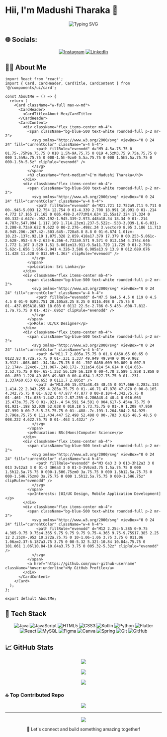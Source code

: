 # Hii, I'm Madushi Tharaka 👋
<div align="center">
  <img src="https://readme-typing-svg.herokuapp.com?font=Fira+Code&pause=1000&color=2D9EF0&center=true&vCenter=true&width=435&lines=UI/UX+Designer;Mobile+Application+Developer;Frontend+Developer;" alt="Typing SVG" />
</div>

## 🌐 Socials:
<div align="Center">
  
[![Instagram](https://img.shields.io/badge/Instagram-%23E4405F.svg?logo=Instagram&logoColor=white)](https://www.instagram.com/madushi.tharaka/) [![LinkedIn](https://img.shields.io/badge/LinkedIn-%230077B5.svg?logo=linkedin&logoColor=white)](https://www.linkedin.com/in/madushi-tharaka/) 
</div>

## 👨‍💻 About Me 

```tsx
import React from 'react';
import { Card, CardHeader, CardTitle, CardContent } from '@/components/ui/card';

const AboutMe = () => {
  return (
    <Card className="w-full max-w-md">
      <CardHeader>
        <CardTitle>About Me</CardTitle>
      </CardHeader>
      <CardContent>
        <div className="flex items-center mb-4">
          <span className="bg-blue-500 text-white rounded-full p-2 mr-2">
            <svg xmlns="http://www.w3.org/2000/svg" viewBox="0 0 24 24" fill="currentColor" className="w-4 h-4">
              <path fillRule="evenodd" d="M9 4.5a.75.75 0 01.75-.75h9a.75.75 0 010 1.5h-9A.75.75 0 019 4.5zM3.75 9.75a.75.75 0 000 1.5h9a.75.75 0 000-1.5h-9zm0 5.5a.75.75 0 000 1.5h5.5a.75.75 0 000-1.5h-5.5z" clipRule="evenodd" />
            </svg>
          </span>
          <h3 className="font-medium">I'm Madushi Tharaka</h3>
        </div>
        <div className="flex items-center mb-4">
          <span className="bg-blue-500 text-white rounded-full p-2 mr-2">
            <svg xmlns="http://www.w3.org/2000/svg" viewBox="0 0 24 24" fill="currentColor" className="w-4 h-4">
              <path fillRule="evenodd" d="M21.721 12.752a9.711 9.711 0 00-.945-5.003 12.754 12.754 0 01-4.339 2.708 18.991 18.991 0 01-.214 4.772 17.165 17.165 0 005.498-2.477zM14.634 15.55a17.324 17.324 0 00.332-4.647c-.952.192-1.945.339-2.973.448a18.34 18.34 0 01-.214 4.787c.547.094 1.117.169 1.714.23zm1.237-5.522c-.533-3.039-1.6-6.031-3.208-8.73a9.622 9.622 0 00-2.276-.498c.24 3.vector0 8.95 3.186 11.713 8.945.206-.267.42-.503.645-.728a8.8 8.8 0 01-6.874 1.01zm-10.23-.137c.92.19 1.875.328 2.859.418a17.379 17.379 0 00.253-5.061c-2.628-.953-4.9-2.633-6.266-4.732a9.571 9.571 0 013.154 4.374c.646 1.772 1.167 3.529 1.51 5.001zm13.911-9.5a11.729 11.729 0 01-2.793-5.62c-1.656 1.956-2.941 4.326-3.586 6.905a13.9 13.9 0 012.689.076 11.428 11.428 0 013.69-1.36z" clipRule="evenodd" />
            </svg>
          </span>
          <p>Location: Sri Lanka</p>
        </div>
        <div className="flex items-center mb-4">
          <span className="bg-blue-500 text-white rounded-full p-2 mr-2">
            <svg xmlns="http://www.w3.org/2000/svg" viewBox="0 0 24 24" fill="currentColor" className="w-4 h-4">
              <path fillRule="evenodd" d="M7.5 6a4.5 4.5 0 119 0 4.5 4.5 0 01-9 0zM3.751 20.105a8.25 8.25 0 0116.498 0 .75.75 0 01-.437.695A18.683 18.683 0 0112 22.5c-2.786 0-5.433-.608-7.812-1.7a.75.75 0 01-.437-.695z" clipRule="evenodd" />
            </svg>
          </span>
          <p>Role: UI/UX Designer</p>
        </div>
        <div className="flex items-center mb-4">
          <span className="bg-blue-500 text-white rounded-full p-2 mr-2">
            <svg xmlns="http://www.w3.org/2000/svg" viewBox="0 0 24 24" fill="currentColor" className="w-4 h-4">
              <path d="M11.7 2.805a.75.75 0 01.6 0A60.65 60.65 0 0122.83 8.72a.75.75 0 01-.231 1.337 49.949 49.949 0 00-9.902 3.912l-.003.002-.34.18a.75.75 0 01-.707 0A50.009 50.009 0 007.5 12.174v-.224c0-.131.067-.248.172-.311a54.614 54.614 0 014.653-2.52.75.75 0 00-.65-1.352 56.129 56.129 0 00-4.78 2.589 1.858 1.858 0 00-.859 1.228 49.803 49.803 0 00-4.634-1.527.75.75 0 01-.231-1.337A60.653 60.653 0 0111.7 2.805z" />
              <path d="M13.06 15.473a48.45 48.45 0 017.666-3.282c.134 1.414.22 2.843.255 4.285a.75.75 0 01-.46.71 47.878 47.878 0 00-8.105 4.342.75.75 0 01-.832 0 47.877 47.877 0 00-8.104-4.342.75.75 0 01-.461-.71c.035-1.442.121-2.87.255-4.286A48.4 48.4 0 016.063 15.473a.75.75 0 01-.921-.4 54.591 54.591 0 004.617-5.454a.75.75 0 01.921-.188 52.038 52.038 0 018.18 5.73.75.75 0 01-.9 1.208 47.959 47.959 0 00-7.5-5.25.75.75 0 01-.488-.7c.193-1.264.504-2.54.925-3.796a.75.75 0 111.434.447 52.498 52.498 0 00-.783 3.826 48.5 48.5 0 008.222 4.622.75.75 0 01-.463 1.432z" />
            </svg>
          </span>
          <p>Education: BSc(Hons)Computer Science</p>
        </div>
        <div className="flex items-center mb-4">
          <span className="bg-blue-500 text-white rounded-full p-2 mr-2">
            <svg xmlns="http://www.w3.org/2000/svg" viewBox="0 0 24 24" fill="currentColor" className="w-4 h-4">
              <path fillRule="evenodd" d="M3 6a3 3 0 013-3h12a3 3 0 013 3v12a3 3 0 01-3 3H6a3 3 0 01-3-3V6zm3.75 1.5a.75.75 0 000 1.5h12.5a.75.75 0 000-1.5H6.75zm0 3a.75.75 0 000 1.5h12.5a.75.75 0 000-1.5H6.75zm0 3a.75.75 0 000 1.5h12.5a.75.75 0 000-1.5H6.75z" clipRule="evenodd" />
            </svg>
          </span>
          <p>Interests: [UI/UX Design, Mobile Application Development]</p>
        </div>
        <div className="flex items-center mb-4">
          <span className="bg-blue-500 text-white rounded-full p-2 mr-2">
            <svg xmlns="http://www.w3.org/2000/svg" viewBox="0 0 24 24" fill="currentColor" className="w-4 h-4">
              <path fillRule="evenodd" d="M12 2.25c-5.385 0-9.75 4.365-9.75 9.75s4.365 9.75 9.75 9.75 9.75-4.365 9.75-9.75S17.385 2.25 12 2.25zm-.952 10.272a.75.75 0 10-1.06-1.06 3.75 3.75 0 011.06 1.06zm2.37-6.187a3.75 3.75 0 00-5.32 5.32l-10.84 10.84a.75.75 0 101.061 1.06l10.84-10.84a3.75 3.75 0 005.32-5.32z" clipRule="evenodd" />
            </svg>
          </span>
          <a href="https://github.com/your-github-username" className="hover:underline">My GitHub Profile</a>
        </div>
      </CardContent>
    </Card>
  );
};

export default AboutMe;

```
## 🚀 Tech Stack

<div align="center">

![Java](https://img.shields.io/badge/java-%23ED8B00.svg?style=for-the-badge&logo=openjdk&logoColor=white) ![JavaScript](https://img.shields.io/badge/javascript-%23323330.svg?style=for-the-badge&logo=javascript&logoColor=%23F7DF1E) ![HTML5](https://img.shields.io/badge/html5-%23E34F26.svg?style=for-the-badge&logo=html5&logoColor=white) ![CSS3](https://img.shields.io/badge/css3-%231572B6.svg?style=for-the-badge&logo=css3&logoColor=white) ![Kotlin](https://img.shields.io/badge/kotlin-%237F52FF.svg?style=for-the-badge&logo=kotlin&logoColor=white) ![Python](https://img.shields.io/badge/python-3670A0?style=for-the-badge&logo=python&logoColor=ffdd54) ![Flutter](https://img.shields.io/badge/Flutter-%2302569B.svg?style=for-the-badge&logo=Flutter&logoColor=white) ![React](https://img.shields.io/badge/react-%2320232a.svg?style=for-the-badge&logo=react&logoColor=%2361DAFB) ![MySQL](https://img.shields.io/badge/mysql-4479A1.svg?style=for-the-badge&logo=mysql&logoColor=white) ![Figma](https://img.shields.io/badge/figma-%23F24E1E.svg?style=for-the-badge&logo=figma&logoColor=white) ![Canva](https://img.shields.io/badge/Canva-%2300C4CC.svg?style=for-the-badge&logo=Canva&logoColor=white) ![Spring](https://img.shields.io/badge/spring-%236DB33F.svg?style=for-the-badge&logo=spring&logoColor=white) ![Git](https://img.shields.io/badge/git-%23F05033.svg?style=for-the-badge&logo=git&logoColor=white) ![GitHub](https://img.shields.io/badge/github-%23121011.svg?style=for-the-badge&logo=github&logoColor=white)
</div>


  
## 📈 GitHub Stats
<div align="center">

![](https://github-readme-stats.vercel.app/api?username=madu-dp&theme=dracula&hide_border=false&include_all_commits=true&count_private=true)<br/><br/>
![](https://github-readme-streak-stats.herokuapp.com/?user=madu-dp&theme=dracula&hide_border=false)<br/><br/>
![](https://github-readme-stats.vercel.app/api/top-langs/?username=madu-dp&theme=dracula&hide_border=false&include_all_commits=true&count_private=true&layout=compact)

</div>

### 🔝 Top Contributed Repo
<div align="center">
  
![](https://github-contributor-stats.vercel.app/api?username=madu-dp&limit=5&theme=dracula&combine_all_yearly_contributions=true)

---
[![](https://visitcount.itsvg.in/api?id=madu-dp&icon=5&color=0)](https://visitcount.itsvg.in)

<!-- Proudly created with GPRM ( https://gprm.itsvg.in ) -->
  
  💬 Let's connect and build something amazing together!
  </div>
</div>
